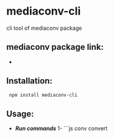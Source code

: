 # mediaconv-cli
cli tool of mediaconv package

## mediaconv package link:
- 

## Installation:
```bash
 npm install mediaconv-cli
```

## Usage:
- ***Run commands***
1- ```js
	conv convert 

